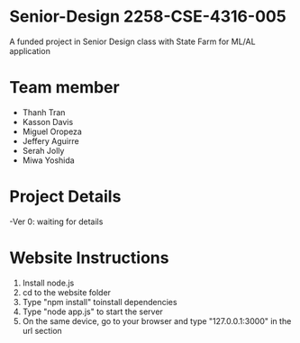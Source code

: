 # Senior-Design 2258-CSE-4316-005
A funded project in Senior Design class with State Farm for ML/AL application

# Team member 
  - Thanh Tran 
  - Kasson Davis 
  - Miguel Oropeza 
  - Jeffery Aguirre
  - Serah Jolly  
  - Miwa Yoshida

# Project Details
-Ver 0: waiting for details 

# Website Instructions
1) Install node.js
2) cd to the website folder
3) Type "npm install" toinstall dependencies
4) Type "node app.js" to start the server
5) On the same device, go to your browser and type "127.0.0.1:3000" in the url section
